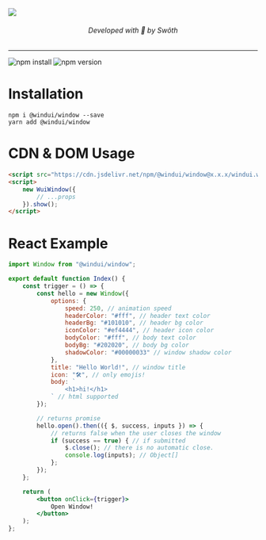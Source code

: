 <img src="https://i.ibb.co/ccDKcjv/image.png">
<h6 align="center">Developed with 🖤 by Swôth</h6>

---

![npm install](https://nodei.co/npm/@windui/window.png?mini=true)
![npm version](https://badge.fury.io/js/@windui%2Fwindow.svg)

# Installation
```console
npm i @windui/window --save
yarn add @windui/window
```

# CDN & DOM Usage
```html
<script src="https://cdn.jsdelivr.net/npm/@windui/window@x.x.x/windui.window.min.js"></script>
<script>
    new WuiWindow({
        // ...props
    }).show();
</script>
```

# React Example
```jsx
import Window from "@windui/window";

export default function Index() {
    const trigger = () => {
        const hello = new Window({
            options: {
                speed: 250, // animation speed
                headerColor: "#fff", // header text color
                headerBg: "#101010", // header bg color
                iconColor: "#ef4444", // header icon color
                bodyColor: "#fff", // body text color
                bodyBg: "#202020", // body bg color
                shadowColor: "#00000033" // window shadow color
            },
            title: "Hello World!", // window title
            icon: "🛠️", // only emojis!
            body: `
                <h1>hi!</h1>
            ` // html supported
        });

        // returns promise
        hello.open().then(({ $, success, inputs }) => {
            // returns false when the user closes the window
            if (success == true) { // if submitted
                $.close(); // there is no automatic close.
                console.log(inputs); // Object[]
            };
        });
    };

    return (
        <button onClick={trigger}>
            Open Window!
        </button>
    );
};
```